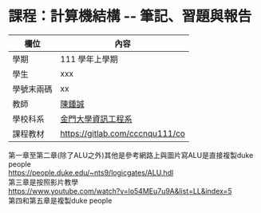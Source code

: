 # 課程：計算機結構 -- 筆記、習題與報告

欄位 | 內容
-----|--------
學期 | 111 學年上學期
學生 |  xxx
學號末兩碼 | xx
教師 | [陳鍾誠](https://www.nqu.edu.tw/educsie/index.php?act=blog&code=list&ids=4)
學校科系 | [金門大學資訊工程系](https://www.nqu.edu.tw/educsie/index.php)
課程教材 | https://gitlab.com/cccnqu111/co


第一章至第二章(除了ALU之外)其他是參考網路上與圖片寫ALU是直接複製duke people  
https://people.duke.edu/~nts9/logicgates/ALU.hdl  
第三章是按照影片教學  
https://www.youtube.com/watch?v=lo54MEu7u9A&list=LL&index=5    
第四和第五章是複製duke people  
